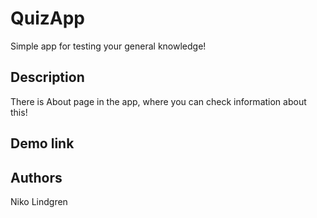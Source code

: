 # QuizApp

Simple app for testing your general knowledge!

## Description

There is About page in the app, where you can check information about this!

## Demo link



## Authors

Niko Lindgren
